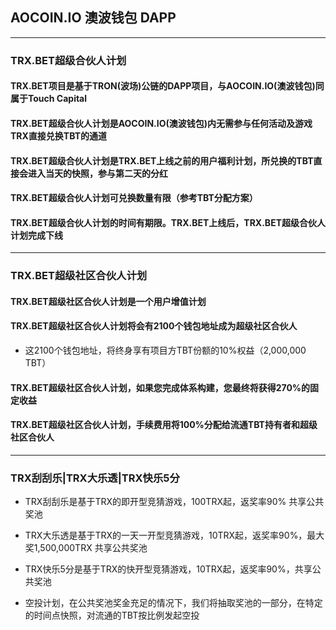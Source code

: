 ## AOCOIN.IO 澳波钱包 DAPP
---
### TRX.BET超级合伙人计划
#### TRX.BET项目是基于TRON(波场)公链的DAPP项目，与AOCOIN.IO(澳波钱包)同属于Touch Capital
#### TRX.BET超级合伙人计划是AOCOIN.IO(澳波钱包)内无需参与任何活动及游戏TRX直接兑换TBT的通道
#### TRX.BET超级合伙人计划是TRX.BET上线之前的用户福利计划，所兑换的TBT直接会进入当天的快照，参与第二天的分红
#### TRX.BET超级合伙人计划可兑换数量有限（参考TBT分配方案）
#### TRX.BET超级合伙人计划的时间有期限。TRX.BET上线后，TRX.BET超级合伙人计划完成下线

---

### TRX.BET超级社区合伙人计划
#### TRX.BET超级社区合伙人计划是一个用户增值计划
#### TRX.BET超级社区合伙人计划将会有2100个钱包地址成为超级社区合伙人
* 这2100个钱包地址，将终身享有项目方TBT份额的10%权益（2,000,000 TBT）
#### TRX.BET超级社区合伙人计划，如果您完成体系构建，您最终将获得270%的固定收益
#### TRX.BET超级社区合伙人计划，手续费用将100%分配给流通TBT持有者和超级社区合伙人

---

### TRX刮刮乐|TRX大乐透|TRX快乐5分

* TRX刮刮乐是基于TRX的即开型竞猜游戏，100TRX起，返奖率90% 共享公共奖池

* TRX大乐透是基于TRX的一天一开型竞猜游戏，10TRX起，返奖率90%，最大奖1,500,000TRX 共享公共奖池

* TRX快乐5分是基于TRX的快开型竞猜游戏，10TRX起，返奖率90%，共享公共奖池

* 空投计划，在公共奖池奖金充足的情况下，我们将抽取奖池的一部分，在特定的时间点快照，对流通的TBT按比例发起空投

